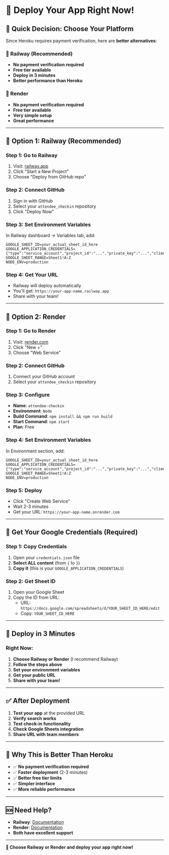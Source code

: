 # 🚀 Deploy Your App Right Now!

## 🎯 **Quick Decision: Choose Your Platform**

Since Heroku requires payment verification, here are **better alternatives**:

### **🌟 Railway (Recommended)**
- **No payment verification required**
- **Free tier available**
- **Deploy in 3 minutes**
- **Better performance than Heroku**

### **🎨 Render**
- **No payment verification required**
- **Free tier available**
- **Very simple setup**
- **Great performance**

---

## 🚂 **Option 1: Railway (Recommended)**

### **Step 1: Go to Railway**
1. Visit: [railway.app](https://railway.app)
2. Click "Start a New Project"
3. Choose "Deploy from GitHub repo"

### **Step 2: Connect GitHub**
1. Sign in with GitHub
2. Select your `attendee_checkin` repository
3. Click "Deploy Now"

### **Step 3: Set Environment Variables**
In Railway dashboard → Variables tab, add:
```
GOOGLE_SHEET_ID=your_actual_sheet_id_here
GOOGLE_APPLICATION_CREDENTIALS={"type":"service_account","project_id":"...","private_key":"...","client_email":"..."}
GOOGLE_SHEET_RANGE=Sheet1!A:Z
NODE_ENV=production
```

### **Step 4: Get Your URL**
- Railway will deploy automatically
- You'll get: `https://your-app-name.railway.app`
- Share with your team!

---

## 🎨 **Option 2: Render**

### **Step 1: Go to Render**
1. Visit: [render.com](https://render.com)
2. Click "New +"
3. Choose "Web Service"

### **Step 2: Connect GitHub**
1. Connect your GitHub account
2. Select your `attendee_checkin` repository

### **Step 3: Configure**
- **Name**: `attendee-checkin`
- **Environment**: `Node`
- **Build Command**: `npm install && npm run build`
- **Start Command**: `npm start`
- **Plan**: Free

### **Step 4: Set Environment Variables**
In Environment section, add:
```
GOOGLE_SHEET_ID=your_actual_sheet_id_here
GOOGLE_APPLICATION_CREDENTIALS={"type":"service_account","project_id":"...","private_key":"...","client_email":"..."}
GOOGLE_SHEET_RANGE=Sheet1!A:Z
NODE_ENV=production
```

### **Step 5: Deploy**
- Click "Create Web Service"
- Wait 2-3 minutes
- Get your URL: `https://your-app-name.onrender.com`

---

## 🔐 **Get Your Google Credentials (Required)**

### **Step 1: Copy Credentials**
1. Open your `credentials.json` file
2. **Select ALL content** (from `{` to `}`)
3. **Copy it** (this is your `GOOGLE_APPLICATION_CREDENTIALS`)

### **Step 2: Get Sheet ID**
1. Open your Google Sheet
2. Copy the ID from URL:
   - URL: `https://docs.google.com/spreadsheets/d/YOUR_SHEET_ID_HERE/edit`
   - Copy: `YOUR_SHEET_ID_HERE`

---

## 🚀 **Deploy in 3 Minutes**

### **Right Now:**
1. **Choose Railway or Render** (I recommend Railway)
2. **Follow the steps above**
3. **Set your environment variables**
4. **Get your public URL**
5. **Share with your team!**

---

## ✅ **After Deployment**

1. **Test your app** at the provided URL
2. **Verify search works**
3. **Test check-in functionality**
4. **Check Google Sheets integration**
5. **Share URL with team members**

---

## 🎉 **Why This is Better Than Heroku**

- ✅ **No payment verification required**
- ✅ **Faster deployment** (2-3 minutes)
- ✅ **Better free tier limits**
- ✅ **Simpler interface**
- ✅ **More reliable performance**

---

## 🆘 **Need Help?**

- **Railway**: [Documentation](https://docs.railway.app/)
- **Render**: [Documentation](https://render.com/docs)
- **Both have excellent support**

---

**🎯 Choose Railway or Render and deploy your app right now!** 